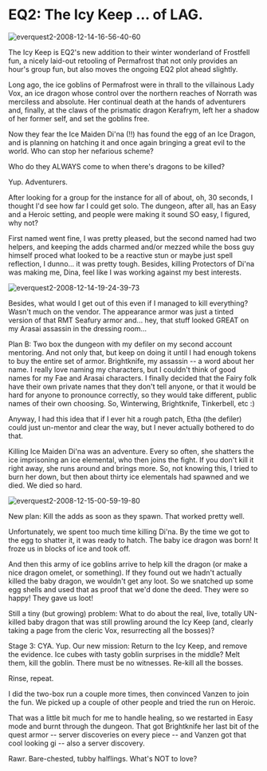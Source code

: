 # EQ2: The Icy Keep ... of LAG.

![](http://westkarana.com/wp-content/uploads/2008/12/everquest2-2008-12-14-16-56-40-60.jpg "everquest2-2008-12-14-16-56-40-60")

The Icy Keep is EQ2's new addition to their winter wonderland of Frostfell fun, a nicely laid-out retooling of Permafrost that not only provides an hour's group fun, but also moves the ongoing EQ2 plot ahead slightly.

Long ago, the ice goblins of Permafrost were in thrall to the villainous Lady Vox, an ice dragon whose control over the northern reaches of Norrath was merciless and absolute. Her continual death at the hands of adventurers and, finally, at the claws of the prismatic dragon Kerafrym, left her a shadow of her former self, and set the goblins free.

Now they fear the Ice Maiden Di'na (!!) has found the egg of an Ice Dragon, and is planning on hatching it and once again bringing a great evil to the world. Who can stop her nefarious scheme?

Who do they ALWAYS come to when there's dragons to be killed?

Yup. Adventurers.

After looking for a group for the instance for all of about, oh, 30 seconds, I thought I'd see how far I could get solo. The dungeon, after all, has an Easy and a Heroic setting, and people were making it sound SO easy, I figured, why not?

First named went fine, I was pretty pleased, but the second named had two helpers, and keeping the adds charmed and/or mezzed while the boss guy himself proced what looked to be a reactive stun or maybe just spell reflection, I dunno... it was pretty tough. Besides, killing Protectors of Di'na was making me, Dina, feel like I was working against my best interests.

![](http://westkarana.com/wp-content/uploads/2008/12/everquest2-2008-12-14-19-24-39-73.jpg "everquest2-2008-12-14-19-24-39-73")

Besides, what would I get out of this even if I managed to kill everything? Wasn't much on the vendor. The appearance armor was just a tinted version of that RMT Seafury armor and... hey, that stuff looked GREAT on my Arasai assassin in the dressing room...

Plan B: Two box the dungeon with my defiler on my second account mentoring. And not only that, but keep on doing it until I had enough tokens to buy the entire set of armor. Brightknife, my assassin -- a word about her name. I really love naming my characters, but I couldn't think of good names for my Fae and Arasai characters. I finally decided that the Fairy folk have their own private names that they don't tell anyone, or that it would be hard for anyone to pronounce correctly, so they would take different, public names of their own choosing. So, Winterwing, Brightknife, Tinkerbell, etc :)

Anyway, I had this idea that if I ever hit a rough patch, Etha (the defiler) could just un-mentor and clear the way, but I never actually bothered to do that.

Killing Ice Maiden Di'na was an adventure. Every so often, she shatters the ice imprisoning an ice elemental, who then joins the fight. If you don't kill it right away, she runs around and brings more. So, not knowing this, I tried to burn her down, but then about thirty ice elementals had spawned and we died. We died so hard.

![](http://westkarana.com/wp-content/uploads/2008/12/everquest2-2008-12-15-00-59-19-80.jpg "everquest2-2008-12-15-00-59-19-80")

New plan: Kill the adds as soon as they spawn. That worked pretty well.

Unfortunately, we spent too much time killing Di'na. By the time we got to the egg to shatter it, it was ready to hatch. The baby ice dragon was born! It froze us in blocks of ice and took off.

And then this army of ice goblins arrive to help kill the dragon (or make a nice dragon omelet, or something). If they found out we hadn't actually killed the baby dragon, we wouldn't get any loot. So we snatched up some egg shells and used that as proof that we'd done the deed. They were so happy! They gave us loot!

Still a tiny (but growing) problem: What to do about the real, live, totally UN-killed baby dragon that was still prowling around the Icy Keep (and, clearly taking a page from the cleric Vox, resurrecting all the bosses)?

Stage 3: CYA. Yup. Our new mission: Return to the Icy Keep, and remove the evidence. Ice cubes with tasty goblin surprises in the middle? Melt them, kill the goblin. There must be no witnesses. Re-kill all the bosses.

Rinse, repeat.

I did the two-box run a couple more times, then convinced Vanzen to join the fun. We picked up a couple of other people and tried the run on Heroic.

That was a little bit much for me to handle healing, so we restarted in Easy mode and burnt through the dungeon. That got Brightknife her last bit of the quest armor -- server discoveries on every piece -- and Vanzen got that cool looking gi -- also a server discovery.

Rawr. Bare-chested, tubby halflings. What's NOT to love?

